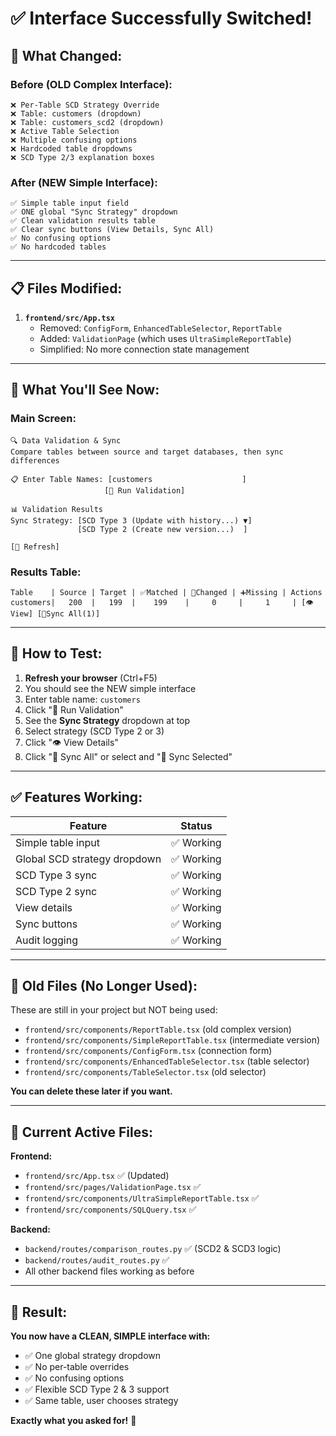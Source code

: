 # ✅ Interface Successfully Switched!

## 🎉 **What Changed:**

### **Before (OLD Complex Interface):**
```
❌ Per-Table SCD Strategy Override
❌ Table: customers (dropdown)
❌ Table: customers_scd2 (dropdown)
❌ Active Table Selection
❌ Multiple confusing options
❌ Hardcoded table dropdowns
❌ SCD Type 2/3 explanation boxes
```

### **After (NEW Simple Interface):**
```
✅ Simple table input field
✅ ONE global "Sync Strategy" dropdown
✅ Clean validation results table
✅ Clear sync buttons (View Details, Sync All)
✅ No confusing options
✅ No hardcoded tables
```

---

## 📋 **Files Modified:**

1. **`frontend/src/App.tsx`**
   - Removed: `ConfigForm`, `EnhancedTableSelector`, `ReportTable`
   - Added: `ValidationPage` (which uses `UltraSimpleReportTable`)
   - Simplified: No more connection state management

---

## 🎯 **What You'll See Now:**

### **Main Screen:**
```
🔍 Data Validation & Sync
Compare tables between source and target databases, then sync differences

📋 Enter Table Names: [customers                    ]
                     [🚀 Run Validation]

📊 Validation Results
Sync Strategy: [SCD Type 3 (Update with history...) ▼]
               [SCD Type 2 (Create new version...)  ]

[🔄 Refresh]
```

### **Results Table:**
```
Table    | Source | Target | ✅Matched | 🔄Changed | ➕Missing | Actions
customers|   200  |   199  |    199    |     0     |     1     | [👁️View] [🔄Sync All(1)]
```

---

## 🚀 **How to Test:**

1. **Refresh your browser** (Ctrl+F5)
2. You should see the NEW simple interface
3. Enter table name: `customers`
4. Click "🚀 Run Validation"
5. See the **Sync Strategy** dropdown at top
6. Select strategy (SCD Type 2 or 3)
7. Click "👁️ View Details"
8. Click "🔄 Sync All" or select and "🔄 Sync Selected"

---

## ✅ **Features Working:**

| Feature | Status |
|---------|--------|
| Simple table input | ✅ Working |
| Global SCD strategy dropdown | ✅ Working |
| SCD Type 3 sync | ✅ Working |
| SCD Type 2 sync | ✅ Working |
| View details | ✅ Working |
| Sync buttons | ✅ Working |
| Audit logging | ✅ Working |

---

## 🧹 **Old Files (No Longer Used):**

These are still in your project but NOT being used:
- `frontend/src/components/ReportTable.tsx` (old complex version)
- `frontend/src/components/SimpleReportTable.tsx` (intermediate version)
- `frontend/src/components/ConfigForm.tsx` (connection form)
- `frontend/src/components/EnhancedTableSelector.tsx` (table selector)
- `frontend/src/components/TableSelector.tsx` (old selector)

**You can delete these later if you want.**

---

## 🎯 **Current Active Files:**

**Frontend:**
- `frontend/src/App.tsx` ✅ (Updated)
- `frontend/src/pages/ValidationPage.tsx` ✅
- `frontend/src/components/UltraSimpleReportTable.tsx` ✅
- `frontend/src/components/SQLQuery.tsx` ✅

**Backend:**
- `backend/routes/comparison_routes.py` ✅ (SCD2 & SCD3 logic)
- `backend/routes/audit_routes.py` ✅
- All other backend files working as before

---

## 🎉 **Result:**

**You now have a CLEAN, SIMPLE interface with:**
- ✅ One global strategy dropdown
- ✅ No per-table overrides
- ✅ No confusing options
- ✅ Flexible SCD Type 2 & 3 support
- ✅ Same table, user chooses strategy

**Exactly what you asked for!** 🚀



